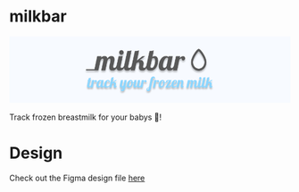 # milkbar

![milkbar cover image](./docs/assets/readme_cover.png)

Track frozen breastmilk for your babys 👶!

# Design

Check out the Figma design file [here](https://www.figma.com/file/2pDmnkhaf6umQCMzCvALFj/milkbar?node-id=401%3A59)
